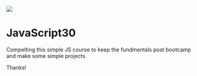 ﻿![](https://javascript30.com/images/JS3-social-share.png)

# JavaScript30

Compelting this simple JS course to keep the fundmentals post bootcamp and make some simple projects

Thanks!
